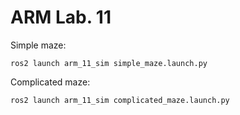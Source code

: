 # ARM Lab. 11
Simple maze:
```shell
ros2 launch arm_11_sim simple_maze.launch.py
```

Complicated maze:
```shell
ros2 launch arm_11_sim complicated_maze.launch.py
```
